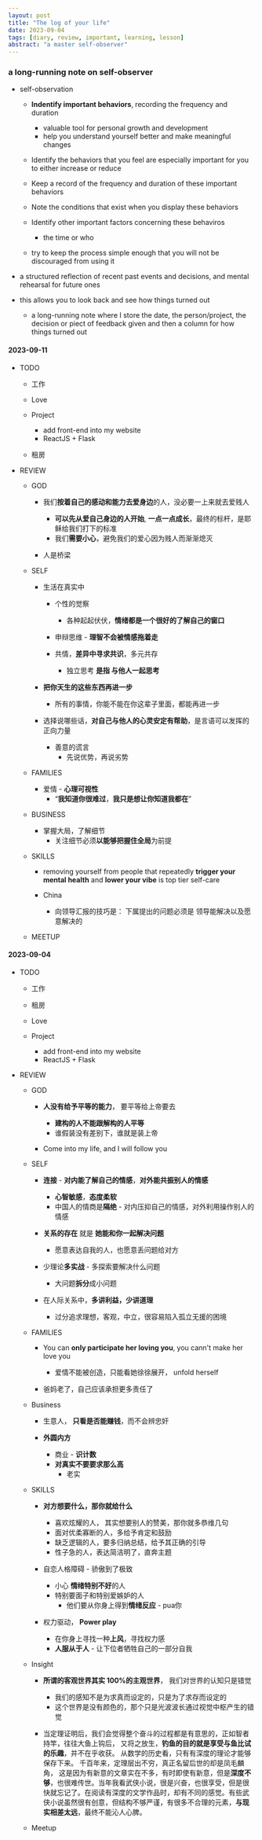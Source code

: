 ```yaml
---
layout: post
title: "The log of your life"
date: 2023-09-04  
tags: [diary, review, important, learning, lesson]
abstract: "a master self-observer"
---
```


### a long-running note  on self-observer  
* self-observation  
    - **Indentify important behaviors**, recording the frequency and duration  
        + valuable tool for personal growth and development  
        + help you understand yourself better and make meaningful changes  


    - Identify the behaviors that you feel are especially important for you to either increase or reduce  
    - Keep a record of the frequency and duration of these important behaviors  

    - Note the conditions that exist when you display these behaviors  

    - Identify other important factors concerning these behaviros  
        + the time or who  

    - try to keep the process simple enough that you will not be discouraged from using it  


*  a structured reflection of recent past events and decisions, and mental rehearsal for future ones  

*  this allows you to look back and see how things turned out  
    - a long-running note where I store the date, the person/project, the decision or piect of feedback given and then a column for how things turned out  


#### 2023-09-11  
* TODO 
    - 工作  

    - Love  
    
    - Project  
        +  add front-end into my website
        +  ReactJS  + Flask  

    - 租房  

* REVIEW  
    - GOD  
        + 我们**按着自己的感动和能力去爱身边**的人，没必要一上来就去爱贱人  
            - **可以先从爱自己身边的人开始**, **一点一点成长**，最终的标杆，是耶稣给我们打下的标准  
            - 我们**需要小心**，避免我们的爱心因为贱人而渐渐熄灭  

        + 人是桥梁  

    - SELF  
        + 生活在真实中  
            - 个性的觉察  
                + 各种起起伏伏，**情绪都是一个很好的了解自己的窗口**    

            - 申辩思维 - **理智不会被情感拖着走**  
            - 共情，**差异中寻求共识**，多元共存 
                + 独立思考 **是指 与他人一起思考**  

        + **把你天生的这些东西再进一步**    
            - 所有的事情，你能不能在你这辈子里面，都能再进一步  

        + 选择说哪些话，**对自己与他人的心灵安定有帮助**，是言语可以发挥的正向力量  
            - 善意的谎言  
                + 先说优势，再说劣势  


    - FAMILIES  
        + 爱情 - **心理可视性**    
            - “**我知道你很难过**，**我只是想让你知道我都在**”  

    - BUSINESS  
        + 掌握大局，了解细节  
            - 关注细节必须**以能够把握住全局**为前提  

    - SKILLS  
        + removing yourself from people that repeatedly **trigger your mental health** and **lower your vibe** is top tier self-care  
        
        + China  
            - 向领导汇报的技巧是：  下属提出的问题必须是 领导能解决以及愿意解决的  

    - MEETUP  
  

#### 2023-09-04  
* TODO  
    - 工作  

    - 租房  

    - Love  
    
    - Project  
        +  add front-end into my website
        +  ReactJS  + Flask  

* REVIEW  
    - GOD  
        + **人没有给予平等的能力**， 要平等给上帝要去  
            - **建构的人不能跟解构的人平等**  
            - 谁假装没有差别下，谁就是装上帝  

        + Come into my life, and I will follow you  

    - SELF  
        +  **连接** - **对内能了解自己的情感**，**对外能共振别人的情感**  
            - **心智敏感**，**态度柔软**  
            - 中国人的情商是**隔绝** - 对内压抑自己的情感，对外利用操作别人的情感  

        +  **关系的存在** 就是 **她能和你一起解决问题**    
            - 愿意表达自我的人，也愿意丢问题给对方  

        + 少理论**多实战**  - 多探索要解决什么问题  
            - 大问题**拆分**成小问题  

        + 在人际关系中，**多讲利益，少讲道理**    
            - 过分追求理想，客观，中立，很容易陷入孤立无援的困境   

    - FAMILIES  
        + You can **only participate her loving you**, you cann't make her love you   
            - 爱情不能被创造，只能看她徐徐展开， unfold herself  

        + 爸妈老了，自己应该承担更多责任了  

    - Business  
        + 生意人， **只看是否能赚钱**，而不会辨忠奸  
        
        + **外圆内方**  
            - 商业 - **识计数**  
            - **对真实不要要求那么高**  
                + 老实  
        

    - SKILLS  
        + **对方想要什么，那你就给什么**    
            - 喜欢炫耀的人， 其实想要别人的赞美，那你就多恭维几句  
            - 面对优柔寡断的人，多给予肯定和鼓励  
            - 缺乏逻辑的人，要多归纳总结，给予其正确的引导  
            - 性子急的人，表达简洁明了，直奔主题  

        + 自恋人格障碍  - 骄傲到了极致   
            - 小心 **情绪特别不好**的人  
            - 特别要面子和特别爱嫉妒的人  
                + 他们要从你身上得到**情绪反应**   - pua你  

        + 权力驱动， **Power play**  
            - 在你身上寻找一种**上风**，寻找权力感  
            - **人服从于人** - 让下位者牺牲自己的一部分自我  

    - Insight  
        + **所谓的客观世界其实 100%的主观世界**， 我们对世界的认知只是错觉    
            - 我们的感知不是为求真而设定的，只是为了求存而设定的  
            - 这个世界是没有颜色的，那个只是光波波长通过视觉中枢产生的错觉  

        + 当定理证明后，我们会觉得整个奋斗的过程都是有意思的，正如智者持竿，往往大鱼上钩后，
        又将之放生，**钓鱼的目的就是享受与鱼比试的乐趣**，并不在乎收获。
        从数学的历史看，只有有深度的理论才能够保存下来。 千百年来，定理层出不穷，真正名留后世的却是凤毛麟角，
       这是因为有新意的文章实在不多，有时即使有新意，但是**深度不够**，也很难传世。当年我看武侠小说，很是兴奋，也很享受，但是很快就忘记了。在阅读有深度的文学作品时，却有不同的感觉。有些武侠小说虽然很有创意，但结构不够严谨，有很多不合理的元素，**与现实相差太远**，最终不能沁人心脾。

    - Meetup  